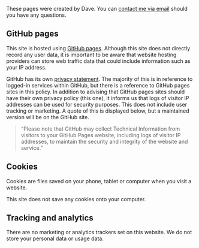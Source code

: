 These pages were created by Dave. You can [contact me via email](mailto:info@librarieshacked.org) should you have any questions.

## GitHub pages

This site is hosted using [GitHub pages](https://pages.github.com/). Although this site does not directly record any user data, it is important to be aware that website hosting providers can store web traffic data that could include information such as your IP address.

GitHub has its own [privacy statement](https://help.github.com/en/github/site-policy/github-privacy-statement). The majority of this is in reference to logged-in services within GitHub, but there is a reference to GitHub pages sites in this policy. In addition to advising that GitHub pages sites should have their own privacy policy (this one), it informs us that logs of visitor IP addresses can be used for security purposes. This does not include user tracking or marketing. A quote of this is displayed below, but a maintained version will be on the GitHub site.

> “Please note that GitHub may collect Technical Information from visitors to your GitHub Pages website, including logs of visitor IP addresses, to maintain the security and integrity of the website and service.”

## Cookies

Cookies are files saved on your phone, tablet or computer when you visit a website.

This site does not save any cookies onto your computer.

## Tracking and analytics

There are no marketing or analytics trackers set on this website. We do not store your personal data or usage data.
